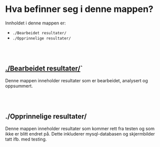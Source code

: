 # Hva befinner seg i denne mappen?
Innholdet i denne mappen er:
* `./Bearbeidet resultater/`
* `./Opprinnelige resultater/`
<br>
<br>

## [./Bearbeidet resultater/](https://github.com/CISK-2022-bachelorgruppe/vedlegg/tree/master/Vedlegg%20E%20-%20Resultater%20Test%20%C3%A9n/Bearbeidet%20resultater)`
Denne mappen inneholder resultater som er bearbeidet, analysert og oppsummert.

<br>
<br>

## ./Opprinnelige resultater/
Denne mappen inneholder resultater som kommer rett fra testen og som ikke er blitt endret på. Dette inkluderer mysql-databasen og skjermbilder tatt ifb. med testing.
